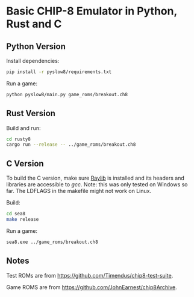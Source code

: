 # Basic CHIP-8 Emulator in Python, Rust and C

## Python Version

Install dependencies:
```bash
pip install -r pyslow8/requirements.txt
```

Run a game:
```bash
python pyslow8/main.py game_roms/breakout.ch8
```

## Rust Version

Build and run:
```bash
cd rusty8
cargo run --release -- ../game_roms/breakout.ch8
```

## C Version

To build the C version, make sure [Raylib](https://github.com/raysan5/raylib) is installed and its headers and libraries are accessible to _gcc_. Note: this was only tested on Windows so far. The LDFLAGS in the makefile might not work on Linux.

Build:
```bash
cd sea8
make release
```

Run a game:
```bash
sea8.exe ../game_roms/breakout.ch8
```

## Notes

Test ROMs are from <https://github.com/Timendus/chip8-test-suite>.

Game ROMS are from <https://github.com/JohnEarnest/chip8Archive>.